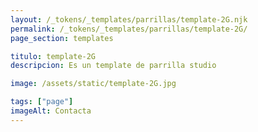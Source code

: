 ```yaml
---
layout: /_tokens/_templates/parrillas/template-2G.njk
permalink: /_tokens/_templates/parrillas/template-2G/
page_section: templates

titulo: template-2G
descripcion: Es un template de parrilla studio

image: /assets/static/template-2G.jpg

tags: ["page"]
imageAlt: Contacta
---
```

